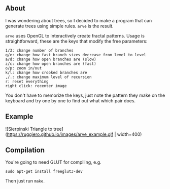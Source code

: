 ## About

I was wondering about trees, so I decided to make a program that
can generate trees using simple rules. `arve` is the result.

`arve` uses OpenGL to interactively create fractal patterns.
Usage is straightforward, these are the keys that modify the
free parameters:

    1/3: change number of branches
    q/e: change how fast branch sizes decrease from level to level
    a/d: change how open branches are (slow)
    z/c: change how open branches are (fast)
    o/p: zoom in/out
    k/l: change how crooked branches are
    ,/.: change maximum level of recursion
    r: reset everything
    right click: recenter image

You don't have to memorize the keys, just note the pattern they make
on the keyboard and try one by one to find out what which pair does.

## Example

![Sierpinski Triangle to tree](https://ruggiero.github.io/images/arve_example.gif | width=400)

## Compilation

You're going to need GLUT for compiling, e.g. 

    sudo apt-get install freeglut3-dev

Then just run `make`.
